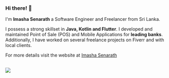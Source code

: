 ### Hi there! 👋

I'm **Imasha Senarath** a Software Engineer and Freelancer from Sri Lanka.

I possess a strong skillset in **Java, Kotlin and Flutter**. I developed and maintained Point of Sale (POS) and Mobile Applications for **leading banks**. Additionally, I have worked on several freelance projects on Fiverr and with local clients.

For more details visit the website at [Imasha Senarath](https://www.imashasenarath.com/)

<br />

<img src="https://komarev.com/ghpvc/?username=imasha-senarath&color=blue&style=flat">